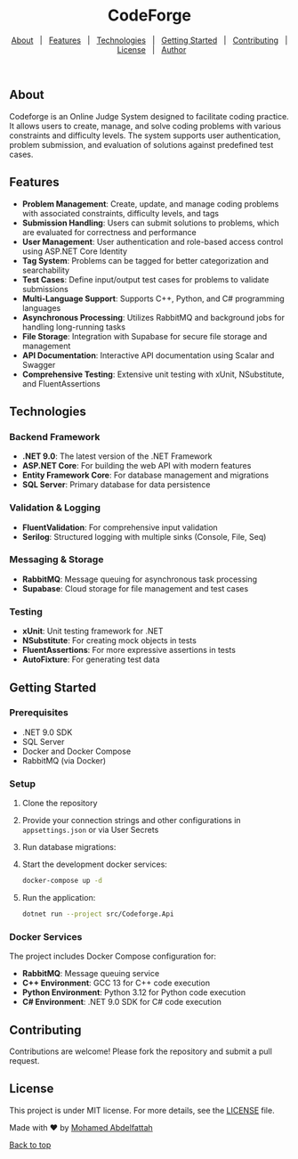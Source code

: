 <h1 align="center">CodeForge</h1>

<p align="center">
  <a href="#about">About</a> &#xa0; | &#xa0; 
  <a href="#features">Features</a> &#xa0; | &#xa0;
  <a href="#technologies">Technologies</a> &#xa0; | &#xa0;
  <a href="#getting-started">Getting Started</a> &#xa0; | &#xa0;
  <a href="#contributing">Contributing</a> &#xa0; | &#xa0;
  <a href="#license">License</a> &#xa0; | &#xa0;
  <a href="https://github.com/MohamedAbdelfattah022" target="_blank">Author</a>
</p>

<br>

## About

Codeforge is an Online Judge System designed to facilitate coding practice. It allows users to create, manage, and solve
coding problems with various constraints and difficulty levels. The system supports user authentication, problem
submission, and evaluation of solutions against predefined test cases.

## Features

- **Problem Management**: Create, update, and manage coding problems with associated constraints, difficulty levels, and
  tags
- **Submission Handling**: Users can submit solutions to problems, which are evaluated for correctness and performance
- **User Management**: User authentication and role-based access control using ASP.NET Core Identity
- **Tag System**: Problems can be tagged for better categorization and searchability
- **Test Cases**: Define input/output test cases for problems to validate submissions
- **Multi-Language Support**: Supports C++, Python, and C# programming languages
- **Asynchronous Processing**: Utilizes RabbitMQ and background jobs for handling long-running tasks
- **File Storage**: Integration with Supabase for secure file storage and management
- **API Documentation**: Interactive API documentation using Scalar and Swagger
- **Comprehensive Testing**: Extensive unit testing with xUnit, NSubstitute, and FluentAssertions

## Technologies

### Backend Framework

- **.NET 9.0**: The latest version of the .NET Framework
- **ASP.NET Core**: For building the web API with modern features
- **Entity Framework Core**: For database management and migrations
- **SQL Server**: Primary database for data persistence

### Validation & Logging

- **FluentValidation**: For comprehensive input validation
- **Serilog**: Structured logging with multiple sinks (Console, File, Seq)

### Messaging & Storage

- **RabbitMQ**: Message queuing for asynchronous task processing
- **Supabase**: Cloud storage for file management and test cases

### Testing

- **xUnit**: Unit testing framework for .NET
- **NSubstitute**: For creating mock objects in tests
- **FluentAssertions**: For more expressive assertions in tests
- **AutoFixture**: For generating test data

## Getting Started

### Prerequisites

- .NET 9.0 SDK
- SQL Server
- Docker and Docker Compose
- RabbitMQ (via Docker)

### Setup

1. Clone the repository
2. Provide your connection strings and other configurations in `appsettings.json` or via User Secrets

3. Run database migrations:
4. Start the development docker services:
   ```bash
   docker-compose up -d
   ```
5. Run the application:
   ```bash
   dotnet run --project src/Codeforge.Api
   ```

### Docker Services

The project includes Docker Compose configuration for:

- **RabbitMQ**: Message queuing service
- **C++ Environment**: GCC 13 for C++ code execution
- **Python Environment**: Python 3.12 for Python code execution
- **C# Environment**: .NET 9.0 SDK for C# code execution

## Contributing

Contributions are welcome! Please fork the repository and submit a pull request.

## License

This project is under MIT license. For more details, see the [LICENSE](LICENSE) file.

Made with ❤️ by <a href="https://github.com/MohamedAbdelfattah022" target="_blank">Mohamed Abdelfattah</a>

<a href="#top">Back to top</a>